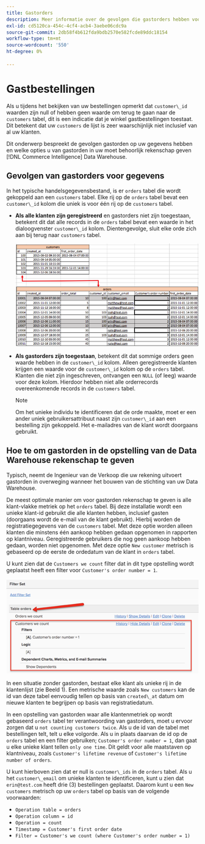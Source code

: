 ```yaml
---
title: Gastorders
description: Meer informatie over de gevolgen die gastorders hebben voor uw gegevens en over de opties die u op de juiste wijze moet gebruiken voor gastorders in uw [!DNL Commerce Intelligence] Data Warehouse.
exl-id: cd5120ca-454c-4cf4-acb4-3aebe06cdc9a
source-git-commit: 2db58f4b612fda9bdb2570e582fcde89ddc18154
workflow-type: tm+mt
source-wordcount: '550'
ht-degree: 0%

---
```


# Gastbestellingen

Als u tijdens het bekijken van uw bestellingen opmerkt dat `customer\_id` waarden zijn null of hebben geen waarde om terug te gaan naar de `customers` tabel, dit is een indicatie dat je winkel gastbestellingen toestaat. Dit betekent dat uw `customers` de lijst is zeer waarschijnlijk niet inclusief van al uw klanten.

Dit onderwerp bespreekt de gevolgen gastorden op uw gegevens hebben en welke opties u van gastorden in uw moet behoorlijk rekenschap geven [!DNL Commerce Intelligence] Data Warehouse.

## Gevolgen van gastorders voor gegevens

In het typische handelsgegevensbestand, is er `orders` tabel die wordt gekoppeld aan een `customers` tabel. Elke rij op de `orders` tabel bevat een `customer\_id` kolom die uniek is voor één rij op de `customers` tabel.

* **Als alle klanten zijn geregistreerd** en gastorders niet zijn toegestaan, betekent dit dat alle records in de `orders` tabel bevat een waarde in het dialoogvenster `customer\_id` kolom. Dientengevolge, sluit elke orde zich aan bij terug naar `customers` tabel.

   ![](../../assets/guest-orders-4.png)

* **Als gastorders zijn toegestaan**, betekent dit dat sommige orders geen waarde hebben in de `customer\_id` kolom. Alleen geregistreerde klanten krijgen een waarde voor de `customer\_id` kolom op de `orders` tabel. Klanten die niet zijn ingeschreven, ontvangen een `NULL` (of leeg) waarde voor deze kolom. Hierdoor hebben niet alle orderrecords overeenkomende records in de `customers` tabel.

   >[!NOTE]
   >
   >Om het unieke individu te identificeren dat de orde maakte, moet er een ander uniek gebruikersattribuut naast zijn `customer\_id` aan een bestelling zijn gekoppeld. Het e-mailadres van de klant wordt doorgaans gebruikt.

## Hoe te om gastorden in de opstelling van de Data Warehouse rekenschap te geven

Typisch, neemt de Ingenieur van de Verkoop die uw rekening uitvoert gastorden in overweging wanneer het bouwen van de stichting van uw Data Warehouse.

De meest optimale manier om voor gastorden rekenschap te geven is alle klant-vlakke metriek op het `orders` tabel. Bij deze installatie wordt een unieke klant-id gebruikt die alle klanten hebben, inclusief gasten (doorgaans wordt de e-mail van de klant gebruikt). Hierbij worden de registratiegegevens van de `customers` tabel. Met deze optie worden alleen klanten die minstens één aankoop hebben gedaan opgenomen in rapporten op klantniveau. Geregistreerde gebruikers die nog geen aankoop hebben gedaan, worden niet opgenomen. Met deze optie `New customer` metrisch is gebaseerd op de eerste de ordedatum van de klant in `orders` tabel.

U kunt zien dat de `Customers we count` filter dat in dit type opstelling wordt geplaatst heeft een filter voor `Customer's order number = 1`.

![](../../assets/guest-orders-filter-set.png)

In een situatie zonder gastorden, bestaat elke klant als unieke rij in de klantenlijst (zie Beeld 1). Een metrische waarde zoals `New customers` kan de id van deze tabel eenvoudig tellen op basis van `created\_at` datum om nieuwe klanten te begrijpen op basis van registratiedatum.

In een opstelling van gastorden waar alle klantenmetriek op wordt gebaseerd `orders` tabel ter verantwoording van gastorders, moet u ervoor zorgen dat u `not counting customers twice`. Als u de id van de tabel met bestellingen telt, telt u elke volgorde. Als u in plaats daarvan de id op de `orders` tabel en een filter gebruiken; `Customer's order number = 1`, dan gaat u elke unieke klant tellen `only one time`. Dit geldt voor alle maatstaven op klantniveau, zoals `Customer's lifetime revenue` of `Customer's lifetime number of orders`.

U kunt hierboven zien dat er null is `customer\_ids` in de `orders` tabel. Als u het `customer\_email` om unieke klanten te identificeren, kunt u zien dat `erin@test.com` heeft drie (3) bestellingen geplaatst. Daarom kunt u een `New customers` metrisch op uw `orders` tabel op basis van de volgende voorwaarden:

* `Operation table = orders`
* `Operation column = id`
* `Operation = count`
* `Timestamp = Customer's first order date`
* `Filter = Customer's we count (where Customer's order number = 1)`
